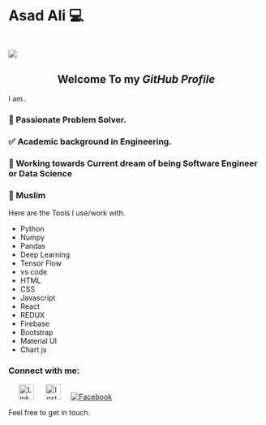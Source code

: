 <h1 style="textalign: center">Asad Ali 💻<h1>
<a href="hhttps://sourcerer.io/asadali00" target="_blank">
<img src="https://sourcerer.io/icons/logo-bright.svg">
</a>
<h2 align="center">Welcome To my <i><b> GitHub Profile </b></i></h2>
I am..

### 🎲 Passionate Problem Solver.

### ✅ Academic background in Engineering.

### 🏃 Working towards Current dream of being Software Engineer or Data Science

### 🕌 Muslim

Here are the Tools I use/work with.
<ul>
  <li>Python</li>
  <li>Numpy</li>
   <li>Pandas</li>
   <li>Deep Learning</li>
   <li>Tensor Flow</li>
   <li>vs code</li>
   <li>HTML</li>
   <li>CSS</li>
   <li>Javascript</li>
   <li>React</li>
   <li>REDUX</li>
   <li>Firebase</li>
   <li>Bootstrap</li>
   <li>Material UI</li>
   <li>Chart js</li>
</ul>
<h3>Connect with me:</h3>

&nbsp;&nbsp;&nbsp;&nbsp; <a href="https://www.linkedin.com/in/asad-ali-9910a0172/" target="_blank"><img src="https://camo.githubusercontent.com/b65faae8871ebbdb99790f2644ea7f3c89800b0c/68747470733a2f2f63646e2e6a7364656c6976722e6e65742f6e706d2f73696d706c652d69636f6e734076332f69636f6e732f6c696e6b6564696e2e737667" height=30px width=30px alt="LinkedIn"></a>  &nbsp;&nbsp;&nbsp;&nbsp; <a href="https://www.instagram.com/axadali68/" target="_blank"><img src="https://camo.githubusercontent.com/8ea1156d8ac160172cbef7a54a19bad16a73ebe4/68747470733a2f2f63646e2e6a7364656c6976722e6e65742f6e706d2f73696d706c652d69636f6e734076332f69636f6e732f696e7374616772616d2e737667" height=30px width=30px alt="Insta"></a>&nbsp;&nbsp;&nbsp;&nbsp; <a href="https://www.facebook.com/realAxadali" target="_blank"><img src="https://img.shields.io/badge/Facebook-%231877F2.svg?&style=flat-square&logo=facebook&logoColor=white" alt="Facebook"></a> 


Feel free to get in touch. 

<!--
**AsadAli00/AsadAli00** is a ✨ _special_ ✨ repository because its `README.md` (this file) appears on your GitHub profile.
As salaam o Alaikum (Peace be upon you) ! Thank you for taking interest in knowing me.
As salaam o Alaikum (Peace be upon you) ! Thank you for taking interest in knowing me.

